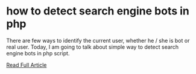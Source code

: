 how to detect search engine bots in php
=======================================


There are few ways to identify the current user, whether he / she is bot or real user. Today, I am going to talk about simple way to detect search engine bots in php script. 


<a href="http://www.tisuchi.com/how-to-detect-search-engine-bots-in-php/">Read Full Article</a>
